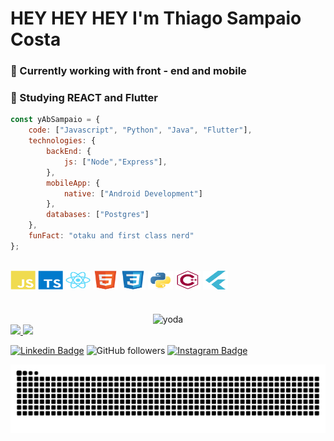 # HEY HEY HEY I'm Thiago Sampaio Costa
### 🔭 Currently working with front - end and mobile
### 🌱 Studying REACT and Flutter 

```javascript
const yAbSampaio = {
    code: ["Javascript", "Python", "Java", "Flutter"],
    technologies: {
        backEnd: {
            js: ["Node","Express"],
        },
        mobileApp: {
            native: ["Android Development"]
        },
        databases: ["Postgres"]
    },
    funFact: "otaku and first class nerd"
};
```
<div style="display: inline_block"><br>
  <img align="center" alt="Js" height="30" width="40" src="https://raw.githubusercontent.com/devicons/devicon/master/icons/javascript/javascript-plain.svg">
  <img align="center" alt="Ts" height="30" width="40" src="https://raw.githubusercontent.com/devicons/devicon/master/icons/typescript/typescript-plain.svg">
  <img align="center" alt="React" height="30" width="40" src="https://raw.githubusercontent.com/devicons/devicon/master/icons/react/react-original.svg">
  <img align="center" alt="HTML" height="30" width="40" src="https://raw.githubusercontent.com/devicons/devicon/master/icons/html5/html5-original.svg">
  <img align="center" alt="CSS" height="30" width="40" src="https://raw.githubusercontent.com/devicons/devicon/master/icons/css3/css3-original.svg">
  <img align="center" alt="Python" height="30" width="40" src="https://raw.githubusercontent.com/devicons/devicon/master/icons/python/python-original.svg">
  <img align="center" alt="Cplus" height="30" width="40" src="https://raw.githubusercontent.com/devicons/devicon/master/icons/cplusplus/cplusplus-line.svg">
  <img align="center" alt="Flutter" height="30" width="40" src="https://raw.githubusercontent.com/devicons/devicon/master/icons/flutter/flutter-plain.svg">

  #
<div align="center">
    <img height="180 align="center" alt="yoda" src="https://camo.githubusercontent.com/2309797487e5e969659a3b545c96151807b04120a9cc2985f632ec94ba00c9f3/68747470733a2f2f6d656469612e67697068792e636f6d2f6d656469612f53576f536b4e36447854737a71494b4571762f67697068792e676966">
</div>
<div>
  <a href="https://github.com/yAbSampaio">
  <img height="180em" src="https://github-readme-stats.vercel.app/api?username=yAbSampaio&show_icons=true&theme=dark&include_all_commits=true&count_private=true"/>
  <img height="180em" src="https://github-readme-stats.vercel.app/api/top-langs/?username=yAbSampaio&layout=compact&langs_count=7&theme=dark"/>
   
</div>

[![Linkedin Badge](https://img.shields.io/badge/-thiagojsc-blue?style=flat-square&logo=Linkedin&logoColor=white&link=https://www.linkedin.com/in/imsivram1999/)](https://www.linkedin.com/in/thiagojsc) ![GitHub followers](https://img.shields.io/github/followers/yAbSampaio?label=Follow&style=social) [![Instagram Badge](https://img.shields.io/badge/-@thiago_jsc-D7008A?style=flat-square&labelColor=D7008A&logo=Instagram&logoColor=white&link=https://www.instagram.com/thiago_jsc)](https://www.instagram.com/thiago_jsc)
  
  
![Snake animation](https://github.com/yAbSampaio/yAbSampaio/blob/output/github-contribution-grid-snake.svg)
</div>
